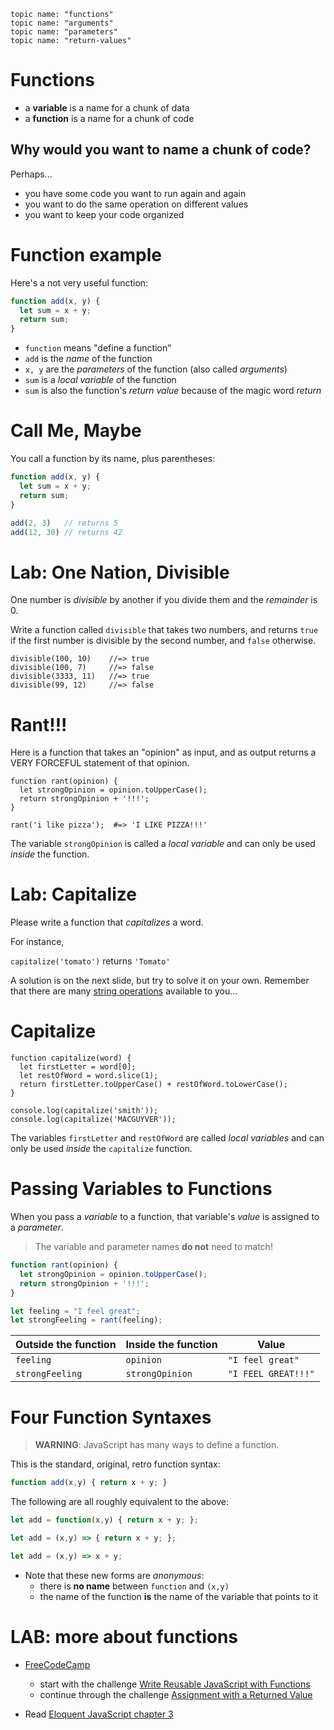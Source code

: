     topic name: "functions"
    topic name: "arguments"
    topic name: "parameters"
    topic name: "return-values"

# Functions

* a **variable** is a name for a chunk of data
* a **function** is a name for a chunk of code

## Why would you want to name a chunk of code?

Perhaps...

* you have some code you want to run again and again
* you want to do the same operation on different values
* you want to keep your code organized

# Function example

Here's a not very useful function:

```js
function add(x, y) {
  let sum = x + y;
  return sum;
}
```

* `function` means "define a function"
* `add` is the *name* of the function
* `x, y` are the *parameters* of the function (also called *arguments*)
* `sum` is a *local variable* of the function
* `sum` is also the function's *return value* because of the magic word *return*

# Call Me, Maybe

You call a function by its name, plus parentheses:

```js
function add(x, y) {
  let sum = x + y;
  return sum;
}

add(2, 3)   // returns 5
add(12, 30) // returns 42
```

# Lab: One Nation, Divisible

One number is *divisible* by another if you divide them and the *remainder* is 0.

Write a function called `divisible` that takes two numbers, and returns `true` if the first number is divisible by the second number, and `false` otherwise.

    divisible(100, 10)    //=> true
    divisible(100, 7)     //=> false
    divisible(3333, 11)   //=> true
    divisible(99, 12)     //=> false
    
# Rant!!!

Here is a function that takes an "opinion" as input, and as output returns a VERY FORCEFUL statement of that opinion.

    function rant(opinion) {
      let strongOpinion = opinion.toUpperCase();
      return strongOpinion + '!!!';
    }

    rant('i like pizza');  #=> 'I LIKE PIZZA!!!'

The variable `strongOpinion` is called a *local variable* and can only be used *inside* the function.

# Lab: Capitalize

Please write a function that *capitalizes* a word.

For instance, 

`capitalize('tomato')` returns `'Tomato'`

A solution is on the next slide, but try to solve it on your own. 
Remember that there are many [string operations](https://developer.mozilla.org/en-US/docs/Web/JavaScript/Reference/Global_Objects/String#Methods_2) available to you...

# Capitalize

    function capitalize(word) {
      let firstLetter = word[0];
      let restOfWord = word.slice(1);
      return firstLetter.toUpperCase() + restOfWord.toLowerCase();
    }

    console.log(capitalize('smith'));
    console.log(capitalize('MACGUYVER'));

The variables `firstLetter` and `restOfWord` are called *local variables* and can only be used *inside* the `capitalize` function. 

# Passing Variables to Functions

When you pass a *variable* to a function, that variable's *value* is assigned to a *parameter*.

> The variable and parameter names **do not** need to match!

```js
function rant(opinion) {
  let strongOpinion = opinion.toUpperCase();
  return strongOpinion + '!!!';
}

let feeling = "I feel great";
let strongFeeling = rant(feeling);
```

| Outside the function | Inside the function | Value |
|---|---|---|
| `feeling` | `opinion` | `"I feel great"` |
| `strongFeeling` | `strongOpinion` | `"I FEEL GREAT!!!"` |

# Four Function Syntaxes

> **WARNING**: JavaScript has many ways to define a function.

This is the standard, original, retro function syntax:

```js
function add(x,y) { return x + y; }
```
 
The following are all roughly equivalent to the above:

```js
let add = function(x,y) { return x + y; };
```

```js
let add = (x,y) => { return x + y; };
```

```js
let add = (x,y) => x + y;
```

* Note that these new forms are *anonymous*:
    * there is **no name** between `function` and `(x,y)`
    * the name of the function **is** the name of the variable that points to it

# LAB: more about functions

* [FreeCodeCamp](https://learn.freecodecamp.org/javascript-algorithms-and-data-structures)
    - start with the challenge [Write Reusable JavaScript with Functions](https://learn.freecodecamp.org/javascript-algorithms-and-data-structures/basic-javascript/write-reusable-javascript-with-functions)
    - continue through the challenge [Assignment with a Returned Value](https://learn.freecodecamp.org/javascript-algorithms-and-data-structures/basic-javascript/assignment-with-a-returned-value)

* Read [Eloquent JavaScript chapter 3](http://eloquentjavascript.net/03_functions.html)

